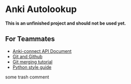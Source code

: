 # Anki Autolookup

**This is an unfinished project and should not be used yet.**

## For Teammates

- [Anki-connect API Document](https://foosoft.net/projects/anki-connect/)
- [Git and Github](https://blog.techbridge.cc/2018/01/17/learning-programming-and-coding-with-python-git-and-github-tutorial/)
- [Git merging tutorial](https://git-scm.com/book/zh-tw/v2/%E4%BD%BF%E7%94%A8-Git-%E5%88%86%E6%94%AF-%E5%88%86%E6%94%AF%E5%92%8C%E5%90%88%E4%BD%B5%E7%9A%84%E5%9F%BA%E6%9C%AC%E7%94%A8%E6%B3%95) 
- [Python style guide](https://tw-google-styleguide.readthedocs.io/en/latest/google-python-styleguide/python_style_rules.html)

some trash comment

